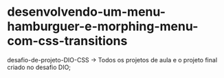 # desenvolvendo-um-menu-hamburguer-e-morphing-menu-com-css-transitions
desafio-de-projeto-DIO-CSS
-> Todos os projetos de aula e o projeto final criado no desafio DIO;
